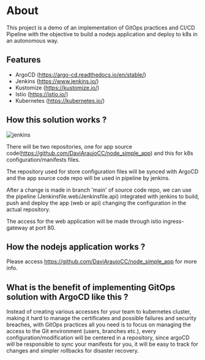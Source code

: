 # About

This project is a demo of an implementation of GitOps practices and CI/CD Pipeline with the objective to build a nodejs application and deploy to k8s in an autonomous way.

## Features

* ArgoCD (https://argo-cd.readthedocs.io/en/stable/)
* Jenkins (https://www.jenkins.io/)
* Kustomize (https://kustomize.io/)
* Istio (https://istio.io/)
* Kubernetes (https://kubernetes.io/)

## How this solution works ?

![jenkins](https://user-images.githubusercontent.com/70732391/139169010-9afaa623-1956-4e4b-b4d0-61083f43bf54.jpg)


There will be two repositories, one for app source code(https://github.com/DaviAraujoCC/node_simple_app) and this for k8s configuration/manifests files.

The repository used for store configuration files will be synced with ArgoCD and the app source code repo will be used in pipeline by jenkins.

After a change is made in branch 'main' of source code repo, we can use the pipeline (Jenkinsfile.web/Jenkinsfile.api) integrated with jenkins to build, push and deploy the app (web or api) changing the configuration in the actual repository.

The access for the web application will be made through istio ingress-gateway at port 80. 

## How the nodejs application works ?

Please access https://github.com/DaviAraujoCC/node_simple_app for more info.

## What is the benefit of implementing GitOps solution with ArgoCD like this ?

Instead of creating various accesses for your team to kubernetes cluster, making it hard to manage the certificates and possible failures and security breaches, with GitOps practices all you need is to focus on managing the access to the Git environment (users, branches etc.), every configuration/modification will be centered in a repository, since argoCD will be responsible to sync your manifests for you, it will be easy to track for changes and simpler rollbacks for disaster recovery. 

